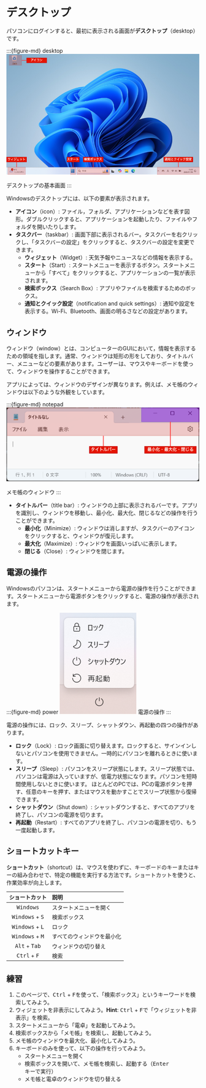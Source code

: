# デスクトップ

パソコンにログインすると、最初に表示される画面が**デスクトップ**（desktop）です。

:::{figure-md} desktop
<img src="./images/desktop/desktop.drawio.png" alt="デスクトップ" width="600px">

デスクトップの基本画面
:::

Windowsのデスクトップには、以下の要素が表示されます。

- **アイコン**（icon）: ファイル，フォルダ、アプリケーションなどを表す図形。ダブルクリックすると、アプリケーションを起動したり、ファイルやフォルダを開いたりします。
- **タスクバー**（taskbar）: 画面下部に表示されるバー。タスクバーを右クリックし、「タスクバーの設定」をクリックすると、タスクバーの設定を変更できます。
  - **ウィジェット**（Widget）: 天気予報やニュースなどの情報を表示する。
  - **スタート**（Start）: スタートメニューを表示するボタン。スタートメニューから「すべて」をクリックすると、アプリケーションの一覧が表示されます。
  - **検索ボックス**（Search Box）: アプリやファイルを検索するためのボックス。
  - **通知とクイック設定**（notification and quick settings）: 通知や設定を表示する。Wi-Fi、Bluetooth、画面の明るさなどの設定があります。

## ウィンドウ

ウィンドウ（window）とは、コンピューターのGUIにおいて，情報を表示するための領域を指します。通常、ウィンドウは矩形の形をしており、タイトルバー、メニューなどの要素があります。ユーザーは、マウスやキーボードを使って、ウィンドウを操作することができます。

アプリによっては、ウィンドウのデザインが異なります。例えば、メモ帳のウィンドウは以下のような外観をしています。

:::{figure-md} notepad
<img src="./images/desktop/notepad.drawio.png" alt="メモ帳" width="600px">

メモ帳のウィンドウ
:::

- **タイトルバー**（title bar）: ウィンドウの上部に表示されるバーです。アプリを識別し、ウィンドウを移動し、最小化、最大化、閉じるなどの操作を行うことができます。
  - **最小化**（Minimize）: ウィンドウは消しますが、タスクバーのアイコンをクリックすると、ウィンドウが復元します。
  - **最大化**（Maximize）: ウィンドウを画面いっぱいに表示します。
  - **閉じる**（Close）: ウィンドウを閉じます。

## 電源の操作

Windowsのパソコンは、スタートメニューから電源の操作を行うことができます。スタートメニューから電源ボタンをクリックすると、電源の操作が表示されます。

:::{figure-md} power
<img src="./images/desktop/power.png" alt="電源の操作" width="200px">
電源の操作
:::

電源の操作には、ロック、スリープ、シャットダウン、再起動の四つの操作があります。

- **ロック**（Lock）: ロック画面に切り替えます。ロックすると、サインインしないとパソコンを使用できません。一時的にパソコンを離れるときに使います。
- **スリープ**（Sleep）: パソコンをスリープ状態にします。スリープ状態では、パソコンは電源は入っていますが、低電力状態になります。パソコンを短時間使用しないときに使います。 ほとんどのPCでは、PCの電源ボタンを押す、任意のキーを押す、またはマウスを動かすことでスリープ状態から復帰できます。
- **シャットダウン**（Shut down）: シャットダウンすると、すべてのアプリを終了し、パソコンの電源を切ります。
- **再起動**（Restart）: すべてのアプリを終了し、パソコンの電源を切り、もう一度起動します。

## ショートカットキー

**ショートカット**（shortcut）は、マウスを使わずに、キーボードのキーまたはキーの組み合わせで、特定の機能を実行する方法です。ショートカットを使うと、作業効率が向上します。

|          ショートカット           | 説明                       |
| :-------------------------------: | :------------------------- |
|        <kbd>Windows</kbd>         | スタートメニューを開く     |
| <kbd>Windows</kbd> + <kbd>S</kbd> | 検索ボックス               |
| <kbd>Windows</kbd> + <kbd>L</kbd> | ロック                     |
| <kbd>Windows</kbd> + <kbd>M</kbd> | すべてのウィンドウを最小化 |
|  <kbd>Alt</kbd> + <kbd>Tab</kbd>  | ウィンドウの切り替え       |
|  <kbd>Ctrl</kbd> + <kbd>F</kbd>   | 検索                       |

## 練習

1. このページで、<kbd>Ctrl</kbd> + <kbd>F</kbd>を使って、「検索ボックス」というキーワードを検索してみよう。
2. ウィジェットを非表示にしてみよう。**Hint**: <kbd>Ctrl</kbd> + <kbd>F</kbd>で「ウィジェットを非表示」を検索。
3. スタートメニューから「電卓」を起動してみよう。
4. 検索ボックスから「メモ帳」を検索し、起動してみよう。
5. メモ帳のウィンドウを最大化、最小化してみよう。
6. キーボードのみを使って、以下の操作を行ってみよう。
   - スタートメニューを開く
   - 検索ボックスを開いて、メモ帳を検索し、起動する（<kbd>Enter</kbd>キーで実行）
   - メモ帳と電卓のウィンドウを切り替える